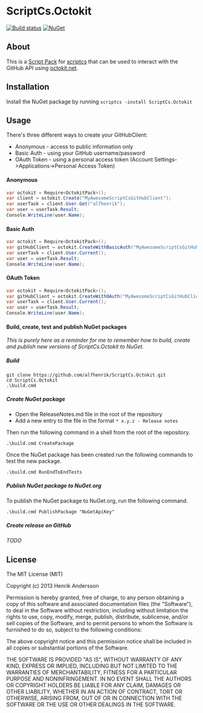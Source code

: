 ScriptCs.Octokit
==============================
[![Build status](https://ci.appveyor.com/api/projects/status/j024yq10dbfovsxi/branch/master?svg=true)](https://ci.appveyor.com/project/hnrkndrssn/scriptcs-octokit/branch/master)
[![NuGet](https://img.shields.io/nuget/v/ScriptCs.Octokit.svg)](https://www.nuget.org/packages/ScriptCs.Octokit)

## About
This is a [Script Pack](https://github.com/scriptcs/scriptcs/wiki) for [scriptcs](https://github.com/scriptcs/scriptcs) that can be used to interact with the GitHub API using [octokit.net](https://github.com/octokit/octokit.net).

## Installation

Install the NuGet package by running `scriptcs -install ScriptCs.Octokit`

## Usage

There's three different ways to create your GitHubClient:
- Anonymous - access to public information only
- Basic Auth - using your GitHub username/password
- OAuth Token - using a personal access token (Account Settings->Applications->Personal Access Token)

#### Anonymous
```csharp
var octokit = Require<OctokitPack>();
var client = octokit.Create("MyAwesomeScriptCsGitHubClient");
var userTask = client.User.Get("alfhenrik");
var user = userTask.Result;
Console.WriteLine(user.Name);
```

#### Basic Auth
```csharp
var octokit = Require<OctokitPack>();
var gitHubClient = octokit.CreateWithBasicAuth("MyAwesomeScriptCsGitHubClient", "myusername", "mypassword");
var userTask = client.User.Current();
var user = userTask.Result;
Console.WriteLine(user.Name);
```

#### OAuth Token
```csharp
var octokit = Require<OctokitPack>();
var gitHubClient = octokit.CreateWithOAuth("MyAwesomeScriptCsGitHubClient", "myusername", "myoauthtoken");
var userTask = client.User.Current();
var user = userTask.Result;
Console.WriteLine(user.Name);
```

#### Build, create, test and publish NuGet packages

_This is purely here as a reminder for me to remember how to build, create and publish new versions of ScriptCs.Octokit to NuGet._

##### Build
```
git clone https://github.com/alfhenrik/ScriptCs.Octokit.git
cd ScriptCs.Octokit
.\build.cmd
```

##### Create NuGet package
 - Open the ReleaseNotes.md file in the root of the repository
 - Add a new entry to the file in the format `* x.y.z - Release notes`

Then run the following command in a shell from the root of the repository.
```
.\build.cmd CreatePackage
```

Once the NuGet package has been created run the following commands to test the new package.
```
.\build.cmd RunEndToEndTests
```

##### Publish NuGet package to NuGet.org
To publish the NuGet package to NuGet.org, run the following command.
```
.\build.cmd PublishPackage "NuGetApiKey"
```

##### Create release on GitHub

*TODO*

## License

The MIT License (MIT)

Copyright (c) 2013 Henrik Andersson

Permission is hereby granted, free of charge, to any person obtaining a copy
of this software and associated documentation files (the "Software"), to deal
in the Software without restriction, including without limitation the rights
to use, copy, modify, merge, publish, distribute, sublicense, and/or sell
copies of the Software, and to permit persons to whom the Software is
furnished to do so, subject to the following conditions:

The above copyright notice and this permission notice shall be included in
all copies or substantial portions of the Software.

THE SOFTWARE IS PROVIDED "AS IS", WITHOUT WARRANTY OF ANY KIND, EXPRESS OR
IMPLIED, INCLUDING BUT NOT LIMITED TO THE WARRANTIES OF MERCHANTABILITY,
FITNESS FOR A PARTICULAR PURPOSE AND NONINFRINGEMENT. IN NO EVENT SHALL THE
AUTHORS OR COPYRIGHT HOLDERS BE LIABLE FOR ANY CLAIM, DAMAGES OR OTHER
LIABILITY, WHETHER IN AN ACTION OF CONTRACT, TORT OR OTHERWISE, ARISING FROM,
OUT OF OR IN CONNECTION WITH THE SOFTWARE OR THE USE OR OTHER DEALINGS IN
THE SOFTWARE.
